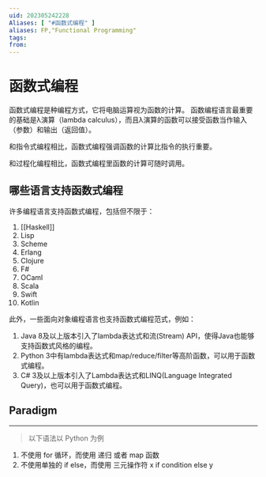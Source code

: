 ```yaml
---
uid: 202305242228
Aliases: [ "#函数式编程" ]
aliases: FP,"Functional Programming"
tags: 
from: 
---
```

# 函数式编程

函数式编程是种编程方式，它将电脑运算视为函数的计算。
函数编程语言最重要的基础是λ演算（lambda calculus），而且λ演算的函数可以接受函数当作输入（参数）和输出（返回值）。

和指令式编程相比，函数式编程强调函数的计算比指令的执行重要。

和过程化编程相比，函数式编程里函数的计算可随时调用。

## 哪些语言支持函数式编程

许多编程语言支持函数式编程，包括但不限于：

1. [[Haskell]]
2. Lisp
3. Scheme
4. Erlang
5. Clojure
6. F#
7. OCaml
8. Scala
9. Swift
10. Kotlin

此外，一些面向对象编程语言也支持函数式编程范式，例如：

1. Java 8及以上版本引入了lambda表达式和流(Stream) API，使得Java也能够支持函数式风格的编程。
2. Python 3中有lambda表达式和map/reduce/filter等高阶函数，可以用于函数式编程。
3. C# 3及以上版本引入了Lambda表达式和LINQ(Language Integrated Query)，也可以用于函数式编程。

## Paradigm
---

> 以下语法以 Python 为例

1. 不使用 for 循环，而使用 递归 或者 map 函数
2. 不使用单独的 if else，而使用 三元操作符 x if condition else y
